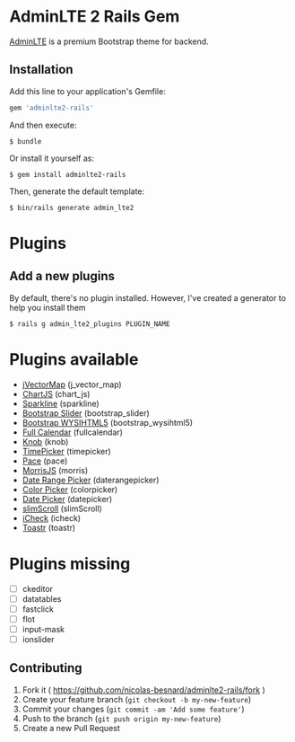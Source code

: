 # AdminLTE 2 Rails Gem

[AdminLTE](https://github.com/almasaeed2010/AdminLTE) is a premium Bootstrap theme for backend.

## Installation

Add this line to your application's Gemfile:

```ruby
gem 'adminlte2-rails'
```

And then execute:

    $ bundle

Or install it yourself as:

    $ gem install adminlte2-rails


Then, generate the default template:

    $ bin/rails generate admin_lte2

# Plugins

## Add a new plugins

By default, there's no plugin installed. However, I've created a generator to help you install them

    $ rails g admin_lte2_plugins PLUGIN_NAME

# Plugins available

  - [jVectorMap](https://github.com/bjornd/jvectormap) (j_vector_map)
  - [ChartJS](https://github.com/nnnick/Chart.js/) (chart_js)
  - [Sparkline](https://github.com/gwatts/jquery.sparkline) (sparkline)
  - [Bootstrap Slider](https://github.com/seiyria/bootstrap-slider) (bootstrap_slider)
  - [Bootstrap WYSIHTML5](https://github.com/jhollingworth/bootstrap-wysihtml5/) (bootstrap_wysihtml5)
  - [Full Calendar](https://github.com/arshaw/fullcalendar) (fullcalendar)
  - [Knob](https://github.com/aterrien/jQuery-Knob) (knob)
  - [TimePicker](https://github.com/jdewit/bootstrap-timepicker) (timepicker)
  - [Pace](https://github.com/HubSpot/pace) (pace)
  - [MorrisJS](https://github.com/morrisjs/morris.js/) (morris)
  - [Date Range Picker](https://github.com/dangrossman/bootstrap-daterangepicker) (daterangepicker)
  - [Color Picker](https://github.com/mjolnic/bootstrap-colorpicker/) (colorpicker)
  - [Date Picker](https://github.com/eternicode/bootstrap-datepicker) (datepicker)
  - [slimScroll](https://github.com/rochal/jQuery-slimScroll) (slimScroll)
  - [iCheck](https://github.com/fronteed/iCheck) (icheck)
  - [Toastr](https://github.com/CodeSeven/toastr) (toastr)

# Plugins missing

* [ ] ckeditor
* [ ] datatables
* [ ] fastclick
* [ ] flot
* [ ] input-mask
* [ ] ionslider

## Contributing

1. Fork it ( https://github.com/nicolas-besnard/adminlte2-rails/fork )
2. Create your feature branch (`git checkout -b my-new-feature`)
3. Commit your changes (`git commit -am 'Add some feature'`)
4. Push to the branch (`git push origin my-new-feature`)
5. Create a new Pull Request
